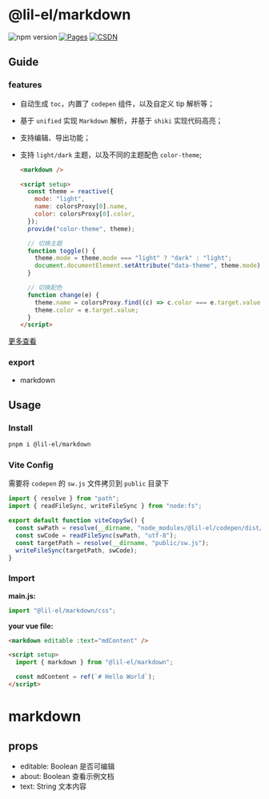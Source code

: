 # @lil-el/markdown

![npm version](https://img.shields.io/npm/v/@lil-el/markdown?color=green)
[![Pages](https://img.shields.io/badge/GitHub%20Pages-lil--el.github.io-00bcff?logo=github)](https://lil-el.github.io)
[![CSDN](https://img.shields.io/badge/CSDN-Mino吖-f00?logo=csdn&logoColor=f2522f)](https://blog.csdn.net/qq_36157085)

## Guide

### features

- 自动生成 `toc`，内置了 `codepen` 组件，以及自定义 tip 解析等；
- 基于 `unified` 实现 `Markdown` 解析，并基于 `shiki` 实现代码高亮；
- 支持编辑、导出功能；
- 支持 `light/dark` 主题，以及不同的主题配色 `color-theme`;

  ```html
  <markdown />

  <script setup>
    const theme = reactive({
      mode: "light",
      name: colorsProxy[0].name,
      color: colorsProxy[0].color,
    });
    provide("color-theme", theme);

    // 切换主题
    function toggle() {
      theme.mode = theme.mode === "light" ? "dark" : "light";
      document.documentElement.setAttribute("data-theme", theme.mode);
    }

    // 切换配色
    function change(e) {
      theme.name = colorsProxy.find((c) => c.color === e.target.value).name;
      theme.color = e.target.value;
    }
  </script>
  ```

[更多查看](./src/doc/demo.md)

### export

- markdown

## Usage

### Install

```bash
pnpm i @lil-el/markdown
```

### Vite Config

需要将 `codepen` 的 `sw.js` 文件拷贝到 `public` 目录下

```javascript
import { resolve } from "path";
import { readFileSync, writeFileSync } from "node:fs";

export default function viteCopySw() {
  const swPath = resolve(__dirname, "node_modules/@lil-el/codepen/dist/sw.js");
  const swCode = readFileSync(swPath, "utf-8");
  const targetPath = resolve(__dirname, "public/sw.js");
  writeFileSync(targetPath, swCode);
}
```

### Import

**main.js:**

```javascript
import "@lil-el/markdown/css";
```

**your vue file:**

```html
<markdown editable :text="mdContent" />

<script setup>
  import { markdown } from "@lil-el/markdown";

  const mdContent = ref(`# Hello World`);
</script>
```

# markdown

## props

- editable: Boolean 是否可编辑
- about: Boolean 查看示例文档
- text: String 文本内容
